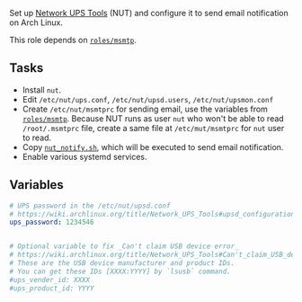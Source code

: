 Set up [Network UPS Tools](https://wiki.archlinux.org/title/Network_UPS_Tools) (NUT) and configure it to send email notification on Arch Linux.

This role depends on [`roles/msmtp`](/roles/msmtp/).

## Tasks
- Install `nut`.
- Edit `/etc/nut/ups.conf`, `/etc/nut/upsd.users`, `/etc/nut/upsmon.conf`
- Create `/etc/nut/msmtprc` for sending email, use the variables from [`roles/msmtp`](/roles/msmtp).
  Because NUT runs as user `nut` who won't be able to read `/root/.msmtprc` file, create a same file at `/etc/mut/msmtprc` for `nut` user to read.
- Copy [`nut_notify.sh`](templates/nut_notify.sh.j2), which will be executed to send email notification.
- Enable various systemd services.

## Variables
```yaml
# UPS password in the /etc/nut/upsd.conf
# https://wiki.archlinux.org/title/Network_UPS_Tools#upsd_configuration
ups_password: 1234546


# Optional variable to fix _Can't claim USB device error_
# https://wiki.archlinux.org/title/Network_UPS_Tools#Can't_claim_USB_device_error
# These are the USB device manufacturer and product IDs.
# You can get these IDs [XXXX:YYYY] by `lsusb` command.
#ups_vender_id: XXXX
#ups_product_id: YYYY
```

